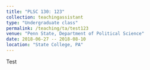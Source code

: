 ```yaml
---
title: "PLSC 130: 123"
collection: teachingassistant
type: "Undergraduate class"
permalink: /teaching/ta/test123
venue: "Penn State, Department of Political Science"
date: 2018-06-27 -- 2018-08-10
location: "State College, PA"
---
```


Test
